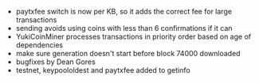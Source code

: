* paytxfee switch is now per KB, so it adds the correct fee for large transactions
* sending avoids using coins with less than 6 confirmations if it can
* YukiCoinMiner processes transactions in priority order based on age of dependencies
* make sure generation doesn't start before block 74000 downloaded
* bugfixes by Dean Gores
* testnet, keypoololdest and paytxfee added to getinfo
